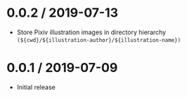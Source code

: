 # 0.0.2 / 2019-07-13

- Store Pixiv illustration images in directory hierarchy
  `(${cwd}/${illustration-author}/${illustration-name})`

# 0.0.1 / 2019-07-09

- Initial release
